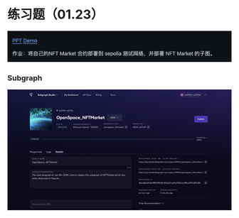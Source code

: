# 练习题（01.23）

![IMG0_Task](./openspace_nftmarket/images/IMG0_Task.png)

### Subgraph

![IMG1_Subgraph_Details](./openspace_nftmarket/images/IMG1_Subgraph_Details.png)
